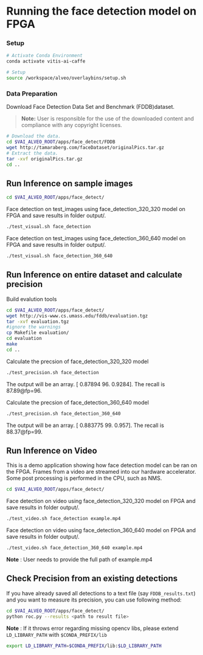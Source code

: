 # Running the face detection model on FPGA 

### Setup
```sh
# Activate Conda Environment
conda activate vitis-ai-caffe 
```
```sh
# Setup
source /workspace/alveo/overlaybins/setup.sh
```

### Data Preparation

Download Face Detection Data Set and Benchmark (FDDB)dataset. 

> **Note:** User is responsible for the use of the downloaded content and compliance with any copyright licenses.

```sh
# Download the data.
cd $VAI_ALVEO_ROOT/apps/face_detect/FDDB
wget http://tamaraberg.com/faceDataset/originalPics.tar.gz
# Extract the data.
tar -xvf originalPics.tar.gz
cd ..
```

## Run Inference on sample images
```sh
cd $VAI_ALVEO_ROOT/apps/face_detect/
```
Face detection on test_images using face_detection_320_320 model on FPGA and save results in folder output/.
```sh
./test_visual.sh face_detection
```
Face detection on test_images using face_detection_360_640 model on FPGA and save results in folder output/.
```sh
./test_visual.sh face_detection_360_640
```

## Run Inference on entire dataset and calculate precision

Build evalution tools
```sh
cd $VAI_ALVEO_ROOT/apps/face_detect/
wget http://vis-www.cs.umass.edu/fddb/evaluation.tgz
tar -xvf evaluation.tgz 
#ignore the warnings
cp Makefile evaluation/
cd evaluation 
make
cd ..
```

Calculate the precsion of face_detection_320_320 model
```sh
./test_precision.sh face_detection
```
The output will be an array. [ 0.87894  96.  0.9284]. The recall is 87.89@fp=96.

Calculate the precsion of face_detection_360_640 model 
```sh
./test_precision.sh face_detection_360_640
```
The output will be an array. [ 0.883775 99.   0.957]. The recall is 88.37@fp=99.

## Run Inference on Video
This is a demo application showing how face detection model can be ran on the FPGA. Frames from a video are streamed into our hardware accelerator. Some post processing is performed in the CPU, such as NMS.   

```sh
cd $VAI_ALVEO_ROOT/apps/face_detect/
```
Face detection on video using face_detection_320_320 model on FPGA and save results in folder output/.
```sh
./test_video.sh face_detection example.mp4
```
Face detection on video using face_detection_360_640 model on FPGA and save results in folder output/.
```sh
./test_video.sh face_detection_360_640 example.mp4
```

**Note** : User needs to provide the full path of example.mp4


## Check Precision from an existing detections
If you have already saved all detections to a text file (say `FDDB_results.txt`) and you want to measure its precision, you can use following method:

```sh
cd $VAI_ALVEO_ROOT/apps/face_detect/
python roc.py --results <path to result file>
```

**Note** : If it throws error regarding missing opencv libs, please extend `LD_LIBRARY_PATH` with `$CONDA_PREFIX/lib`
```sh
export LD_LIBRARY_PATH=$CONDA_PREFIX/lib:$LD_LIBRARY_PATH
```
